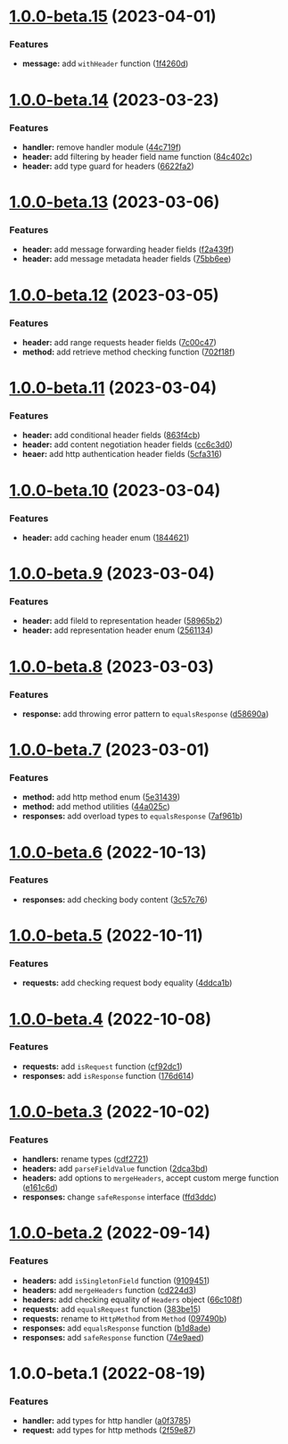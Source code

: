 # [1.0.0-beta.15](https://github.com/httpland/http-utils/compare/1.0.0-beta.14...1.0.0-beta.15) (2023-04-01)


### Features

* **message:** add `withHeader` function ([1f4260d](https://github.com/httpland/http-utils/commit/1f4260d8b6ed10a6057439264181c5844e7837e3))

# [1.0.0-beta.14](https://github.com/httpland/http-utils/compare/1.0.0-beta.13...1.0.0-beta.14) (2023-03-23)


### Features

* **handler:** remove handler module ([44c719f](https://github.com/httpland/http-utils/commit/44c719fb3a3da3ce93698f86fa30c24948d94282))
* **header:** add filtering by header field name function ([84c402c](https://github.com/httpland/http-utils/commit/84c402c5ab224f12bbd42df662c5552628d26507))
* **header:** add type guard for headers ([6622fa2](https://github.com/httpland/http-utils/commit/6622fa2bd0e5cea619a16cffadd43b308bf2417d))

# [1.0.0-beta.13](https://github.com/httpland/http-utils/compare/1.0.0-beta.12...1.0.0-beta.13) (2023-03-06)


### Features

* **header:** add message forwarding header fields ([f2a439f](https://github.com/httpland/http-utils/commit/f2a439fcfa629b11813d6e66d02482c3f53e9cb8))
* **header:** add message metadata header fields ([75bb6ee](https://github.com/httpland/http-utils/commit/75bb6ee636af69c3814a79c19ac9a86ae781e498))

# [1.0.0-beta.12](https://github.com/httpland/http-utils/compare/1.0.0-beta.11...1.0.0-beta.12) (2023-03-05)


### Features

* **header:** add range requests header fields ([7c00c47](https://github.com/httpland/http-utils/commit/7c00c47fec3e0edd9cbf794b8ef602a0298d3eca))
* **method:** add retrieve method checking function ([702f18f](https://github.com/httpland/http-utils/commit/702f18fb3caa68bf0366dd7636cd5ea73d6b7a21))

# [1.0.0-beta.11](https://github.com/httpland/http-utils/compare/1.0.0-beta.10...1.0.0-beta.11) (2023-03-04)


### Features

* **header:** add conditional header fields ([863f4cb](https://github.com/httpland/http-utils/commit/863f4cb905e0b981de616acc58b54be0512f437c))
* **header:** add content negotiation header fields ([cc6c3d0](https://github.com/httpland/http-utils/commit/cc6c3d0eb0c3605d9b118e703fdda86c93b9237e))
* **heaer:** add http authentication header fields ([5cfa316](https://github.com/httpland/http-utils/commit/5cfa3166e9eaa8a15e0f2c82779466e7a0bfb55b))

# [1.0.0-beta.10](https://github.com/httpland/http-utils/compare/1.0.0-beta.9...1.0.0-beta.10) (2023-03-04)


### Features

* **header:** add caching header enum ([1844621](https://github.com/httpland/http-utils/commit/1844621b43293e362c41af24ef2f57dcf24eac4b))

# [1.0.0-beta.9](https://github.com/httpland/http-utils/compare/1.0.0-beta.8...1.0.0-beta.9) (2023-03-04)


### Features

* **header:** add fileld to representation header ([58965b2](https://github.com/httpland/http-utils/commit/58965b247926983b1e81462adcdb7eb69d2cc13e))
* **header:** add representation header enum ([2561134](https://github.com/httpland/http-utils/commit/25611347552a620ea19bc301ca5357179ebb5533))

# [1.0.0-beta.8](https://github.com/httpland/http-utils/compare/1.0.0-beta.7...1.0.0-beta.8) (2023-03-03)


### Features

* **response:** add throwing error pattern to `equalsResponse` ([d58690a](https://github.com/httpland/http-utils/commit/d58690a8f18ac8db1d108af9d849b49a8e68855b))

# [1.0.0-beta.7](https://github.com/httpland/http-utils/compare/1.0.0-beta.6...1.0.0-beta.7) (2023-03-01)


### Features

* **method:** add http method enum ([5e31439](https://github.com/httpland/http-utils/commit/5e31439fdeaf4ea5a25bee094cebacc7552a45b9))
* **method:** add method utilities ([44a025c](https://github.com/httpland/http-utils/commit/44a025c7d6311bbd0f2e5e40ae8521527d7a26d4))
* **responses:** add overload types to `equalsResponse` ([7af961b](https://github.com/httpland/http-utils/commit/7af961b06a8c56ef0b1c6931b95366bc740d0966))

# [1.0.0-beta.6](https://github.com/httpland/http-utils/compare/1.0.0-beta.5...1.0.0-beta.6) (2022-10-13)


### Features

* **responses:** add checking body content ([3c57c76](https://github.com/httpland/http-utils/commit/3c57c76fa85b85c6157c0c5a459aca0bee500f8e))

# [1.0.0-beta.5](https://github.com/httpland/http-utils/compare/1.0.0-beta.4...1.0.0-beta.5) (2022-10-11)


### Features

* **requests:** add checking request body equality ([4ddca1b](https://github.com/httpland/http-utils/commit/4ddca1b7c0fa7869fb37f76b561cc05cc1ede646))

# [1.0.0-beta.4](https://github.com/httpland/http-utils/compare/1.0.0-beta.3...1.0.0-beta.4) (2022-10-08)


### Features

* **requests:** add `isRequest` function ([cf92dc1](https://github.com/httpland/http-utils/commit/cf92dc1440c40198ba2b8f48898e14dc145acf9d))
* **responses:** add `isResponse` function ([176d614](https://github.com/httpland/http-utils/commit/176d61486ce7cc2e1f974c8925c15f6a440f1c03))

# [1.0.0-beta.3](https://github.com/httpland/http-utils/compare/1.0.0-beta.2...1.0.0-beta.3) (2022-10-02)


### Features

* **handlers:** rename types ([cdf2721](https://github.com/httpland/http-utils/commit/cdf27215e4a33289b744903ec1f4afa4ff3f28cb))
* **headers:** add `parseFieldValue` function ([2dca3bd](https://github.com/httpland/http-utils/commit/2dca3bd26076c8982e15c4f65fc34c523361a003))
* **headers:** add options to `mergeHeaders`, accept custom merge function ([e161c6d](https://github.com/httpland/http-utils/commit/e161c6d30cf3306d27b6c02bf4d54946bf16febc))
* **responses:** change `safeResponse` interface ([ffd3ddc](https://github.com/httpland/http-utils/commit/ffd3ddc79d1ed3f7ca67b1e4ae0b02dbc50d69e8))

# [1.0.0-beta.2](https://github.com/httpland/http-utils/compare/1.0.0-beta.1...1.0.0-beta.2) (2022-09-14)


### Features

* **headers:** add `isSingletonField` function ([9109451](https://github.com/httpland/http-utils/commit/9109451c156610289b91405aa86a9fe7ae828d1f))
* **headers:** add `mergeHeaders` function ([cd224d3](https://github.com/httpland/http-utils/commit/cd224d39f6ae7b9817b5122fe2226b21c7c0fffc))
* **headers:** add checking equality of `Headers` object ([66c108f](https://github.com/httpland/http-utils/commit/66c108f3c7a5cbd8a881f560fac6bbff0f51cbc1))
* **requests:** add `equalsRequest` function ([383be15](https://github.com/httpland/http-utils/commit/383be151e21df37cc35ee8c255288f20e9bf2957))
* **requests:** rename to `HttpMethod` from `Method` ([097490b](https://github.com/httpland/http-utils/commit/097490b9d21df9ac57ba9684812cc0981a3b670c))
* **responses:** add `equalsResponse` function ([b1d8ade](https://github.com/httpland/http-utils/commit/b1d8adeff317cfa74e80f9c64e9e79f6be516da9))
* **responses:** add `safeResponse` function ([74e9aed](https://github.com/httpland/http-utils/commit/74e9aedc489abe35dac6224762aa5836d2cf3535))

# 1.0.0-beta.1 (2022-08-19)


### Features

* **handler:** add types for http handler ([a0f3785](https://github.com/httpland/http-utils/commit/a0f3785df6686cd9f6e201bffb9d5befbcf1155e))
* **request:** add types for http methods ([2f59e87](https://github.com/httpland/http-utils/commit/2f59e870d4e2e9c54bf9c9295db416276cc55553))
